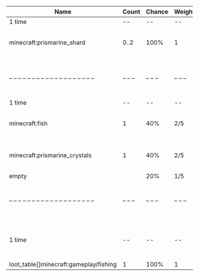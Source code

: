 | Name                                   | Count | Chance | Weight | Comment                                                                                  |
| -------------------------------------- | ----- | ------ | ------ | ---------------------------------------------------------------------------------------- |
| 1 time                                 |    -- |     -- |     -- |                                                                                          |
| minecraft:prismarine_shard             |  0..2 |   100% |      1 | add drop: 0..1 * level {enchantment: looting}                                            |
| – – – – – – – – – – – – – – – – – – –  | – – – | – – –  | – – –  | – – – – – – – – – – – – – – – – – – – – – – – – – – – – – – – – – – – – – – – – – – – –  |
| 1 time                                 |    -- |     -- |     -- |                                                                                          |
| minecraft:fish                         |     1 |    40% |    2/5 | add drop: 0..1 * level {enchantment: looting}                                            |
| minecraft:prismarine_crystals          |     1 |    40% |    2/5 | add drop: 0..1 * level {enchantment: looting}                                            |
| empty                                  |       |    20% |    1/5 |                                                                                          |
| – – – – – – – – – – – – – – – – – – –  | – – – | – – –  | – – –  | – – – – – – – – – – – – – – – – – – – – – – – – – – – – – – – – – – – – – – – – – – – –  |
| 1 time                                 |    -- |     -- |     -- | killed by player, random chance: 0.025%|{enchantment: looting}: 0.035% + 0.01%*(level-1) |
| loot_table[]minecraft:gameplay/fishing |     1 |   100% |      1 |                                                                                          |
